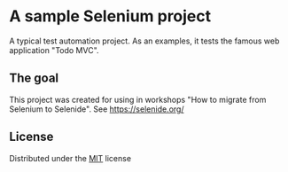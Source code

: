 # A sample Selenium project
A typical test automation project.
As an examples, it tests the famous web application "Todo MVC".

## The goal

This project was created for using in workshops "How to migrate from Selenium to Selenide".
See https://selenide.org/

## License

Distributed under the [MIT](http://choosealicense.com/licenses/mit/) license
